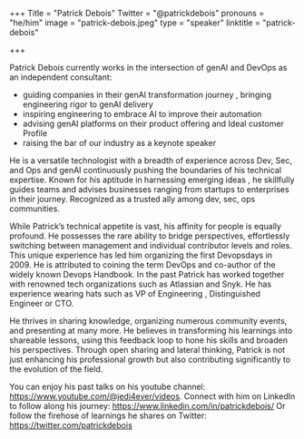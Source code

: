 +++
Title = "Patrick Debois"
Twitter = "@patrickdebois"
pronouns = "he/him"
image = "patrick-debois.jpeg"
type = "speaker"
linktitle = "patrick-debois"

+++

Patrick Debois currently works in the intersection of genAI and DevOps as an independent consultant:
- guiding companies in their genAI transformation journey , bringing engineering rigor to genAI delivery
- inspiring engineering to embrace AI to improve their automation
- advising genAI platforms on their product offering and Ideal customer Profile
- raising the bar of our industry as a keynote speaker

He is a versatile technologist with a breadth of experience across Dev, Sec, and Ops and genAI  continuously pushing the boundaries of his technical expertise. Known for his aptitude in harnessing emerging ideas , he skillfully guides teams and advises businesses ranging from startups to enterprises in their journey. Recognized as a trusted ally among dev, sec, ops communities.

While Patrick’s technical appetite is vast, his affinity for people is equally profound. He possesses the rare ability to bridge perspectives, effortlessly switching between management and individual contributor levels and roles. This unique experience has led him organizing the first Devopsdays in 2009. He is attributed to coining the term DevOps and co-author of the widely known Devops Handbook. In the past Patrick has worked together with renowned tech organizations such as Atlassian and Snyk. He has experience wearing hats such as VP of Engineering , Distinguished Engineer or CTO.

He thrives in sharing knowledge, organizing numerous community events, and presenting at many more. He believes in transforming his learnings into shareable lessons, using this feedback loop to hone his skills and broaden his perspectives. Through open sharing and lateral thinking, Patrick is not just enhancing his professional growth but also contributing significantly to the evolution of the field.

You can enjoy his past talks on his youtube channel:
https://www.youtube.com/@jedi4ever/videos.
Connect with him on LinkedIn to follow along his journey:
https://www.linkedin.com/in/patrickdebois/
Or follow the firehose of learnings he shares on Twitter:
https://twitter.com/patrickdebois
